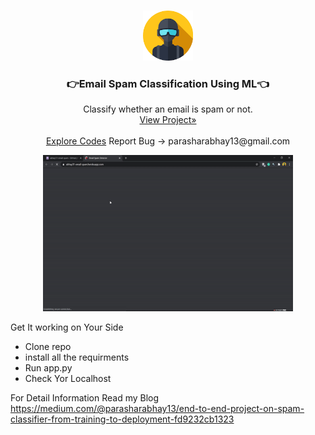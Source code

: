 <br />
<p align="center">
  <a href="https://github.com/github_Abhayparashar/email_spam">
    <img src="static/profile.png" alt="Logo" width="80" height="80">
  </a>

  <h3 align="center"> 👉Email Spam Classification Using ML👈 </h3>

  <p align="center">
Classify whether an email is spam or not.
    <br />
    <a href="https://abhay31-email-spam.herokuapp.com/">View Project»</a>
    <br />
    <br />
    <a href="https://github.com/Abhayparashar31/email_spam">Explore Codes</a>
    <a>Report Bug -> parasharabhay13@gmail.com</a>
    
  </p>
</p>
<p align='center'>
<a href="https://github.com/github_Abhayparashar/email-spam">
    <img src="static/demo.gif" alt="Demo" width="400" height="250">
  </a>
</p>

Get It working on Your Side
 * Clone repo
 * install all the requirments
 * Run app.py 
 * Check Yor Localhost
 

For Detail Information Read my Blog
https://medium.com/@parasharabhay13/end-to-end-project-on-spam-classifier-from-training-to-deployment-fd9232cb1323
